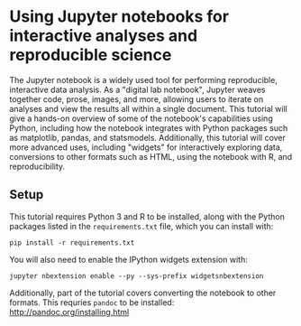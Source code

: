 # Using Jupyter notebooks for interactive analyses and reproducible science

The Jupyter notebook is a widely used tool for performing reproducible,
interactive data analysis. As a "digital lab notebook", Jupyter weaves together
code, prose, images, and more, allowing users to iterate on analyses and view
the results all within a single document. This tutorial will give a hands-on
overview of some of the notebook's capabilities using Python, including how the
notebook integrates with Python packages such as matplotlib, pandas, and
statsmodels. Additionally, this tutorial will cover more advanced uses,
including "widgets" for interactively exploring data, conversions to other
formats such as HTML, using the notebook with R, and reproducibility.

## Setup

This tutorial requires Python 3 and R to be installed, along with the Python
packages listed in the `requirements.txt` file, which you can install with:

```
pip install -r requirements.txt
```

You will also need to enable the IPython widgets extension with:

```
jupyter nbextension enable --py --sys-prefix widgetsnbextension
```

Additionally, part of the tutorial covers converting the notebook to other
formats. This requries `pandoc` to be installed:
http://pandoc.org/installing.html